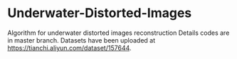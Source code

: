 # Underwater-Distorted-Images
Algorithm for underwater distorted images reconstruction
Details codes are in master branch.
Datasets have been uploaded at https://tianchi.aliyun.com/dataset/157644.
